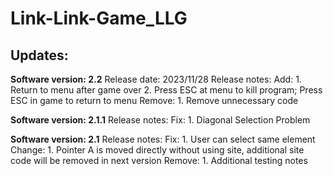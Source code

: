 # Link-Link-Game_LLG
## Updates:
**Software version: 2.2**
Release date: 2023/11/28
Release notes:
Add:    1. Return to menu after game over
        2. Press ESC at menu to kill program; Press ESC in game to return to menu
Remove: 1. Remove unnecessary code

**Software version: 2.1.1**
Release notes:
Fix:    1. Diagonal Selection Problem

**Software version: 2.1**
Release notes:
Fix:    1. User can select same element
Change: 1. Pointer A is moved directly without using site, additional site code will be removed in next version
Remove: 1. Additional testing notes
